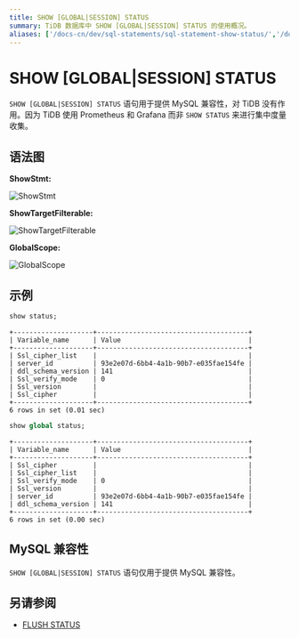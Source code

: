 ```yaml
---
title: SHOW [GLOBAL|SESSION] STATUS
summary: TiDB 数据库中 SHOW [GLOBAL|SESSION] STATUS 的使用概况。
aliases: ['/docs-cn/dev/sql-statements/sql-statement-show-status/','/docs-cn/dev/reference/sql/statements/show-status/']
---
```


# SHOW [GLOBAL|SESSION] STATUS

`SHOW [GLOBAL|SESSION] STATUS` 语句用于提供 MySQL 兼容性，对 TiDB 没有作用。因为 TiDB 使用 Prometheus 和 Grafana 而非 `SHOW STATUS` 来进行集中度量收集。

## 语法图

**ShowStmt:**

![ShowStmt](https://download.pingcap.com/images/docs-cn/sqlgram/ShowStmt.png)

**ShowTargetFilterable:**

![ShowTargetFilterable](https://download.pingcap.com/images/docs-cn/sqlgram/ShowTargetFilterable.png)

**GlobalScope:**

![GlobalScope](https://download.pingcap.com/images/docs-cn/sqlgram/GlobalScope.png)

## 示例


```sql
show status;
```

```
+--------------------+--------------------------------------+
| Variable_name      | Value                                |
+--------------------+--------------------------------------+
| Ssl_cipher_list    |                                      |
| server_id          | 93e2e07d-6bb4-4a1b-90b7-e035fae154fe |
| ddl_schema_version | 141                                  |
| Ssl_verify_mode    | 0                                    |
| Ssl_version        |                                      |
| Ssl_cipher         |                                      |
+--------------------+--------------------------------------+
6 rows in set (0.01 sec)
```


```sql
show global status;
```

```
+--------------------+--------------------------------------+
| Variable_name      | Value                                |
+--------------------+--------------------------------------+
| Ssl_cipher         |                                      |
| Ssl_cipher_list    |                                      |
| Ssl_verify_mode    | 0                                    |
| Ssl_version        |                                      |
| server_id          | 93e2e07d-6bb4-4a1b-90b7-e035fae154fe |
| ddl_schema_version | 141                                  |
+--------------------+--------------------------------------+
6 rows in set (0.00 sec)
```

## MySQL 兼容性

`SHOW [GLOBAL|SESSION] STATUS` 语句仅用于提供 MySQL 兼容性。

## 另请参阅

* [FLUSH STATUS](/sql-statements/sql-statement-flush-status.md)
